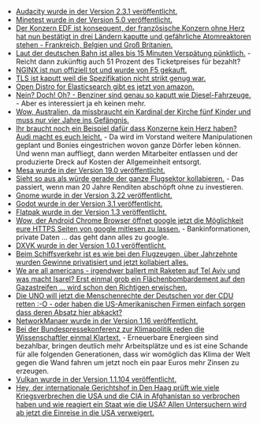 * [Audacity wurde in der Version 2.3.1 veröffentlicht.](https://www.pro-linux.de/news/1/26853/audacity-231-unterst%C3%BCtzt-linux-wieder.html)
* [Minetest wurde in der Version 5.0 veröffentlicht.](https://www.pro-linux.de/news/1/26852/minetest-50-ver%C3%B6ffentlicht.html)
* [Der Konzern EDF ist konsequent, der französische Konzern ohne Herz hat nun bestätigt in drei Ländern kaputte und gefährliche Atomreaktoren stehen - Frankreich, Belgien und Groß Britanien.](https://netzfrauen.org/2019/03/11/nuclear/)
* [Laut der deutschen Bahn ist alles bis 15 Minuten Verspätung pünktlich.](https://blog.fefe.de/?ts=a2789eeb) - Reicht dann zukünftig auch 51 Prozent des Ticketpreises für bezahlt?
* [NGINX ist nun offiziell tot und wurde von F5 gekauft.](https://blog.fefe.de/?ts=a2799696)
* [TLS ist kaputt weil die Spezifikation nicht strikt genug war.](https://blog.fefe.de/?ts=a2784d25)
* [Open Distro for Elasticsearch gibt es jetzt von amazon.](https://www.pro-linux.de/news/1/26860/amazon-startet-freie-distribution-von-elasticsearch.html)
* [Nein? Doch! Oh? - Benziner sind genau so kaputt wie Diesel-Fahrzeuge.](https://blog.fefe.de/?ts=a2793c86) - Aber es interessiert ja eh keinen mehr.
* [Wow, Australien, da missbraucht ein Kardinal der Kirche fünf Kinder und muss nur vier Jahre ins Gefängnis.](https://blog.fefe.de/?ts=a2766824)
* [Ihr braucht noch ein Beispiel dafür dass Konzerne kein Herz haben? Audi macht es euch leicht.](https://blog.fefe.de/?ts=a27669a0) - Da wird im Vorstand weitere Manipulationen geplant und Bonies eingestrichen wovon ganze Dörfer leben können. Und wenn man auffliegt, dann werden Mitarbeiter entlassen und der produzierte Dreck auf Kosten der Allgemeinheit entsorgt.
* [Mesa wurde in der Version 19.0 veröffentlicht.](https://www.pro-linux.de/news/1/26867/mesa-190-freigegeben.html)
* [Sieht so aus als würde gerade der ganze Flugsektor kollabieren.](https://blog.fefe.de/?ts=a2773c4e) - Das passiert, wenn man 20 Jahre Renditen abschöpft ohne zu investieren.
* [Gnome wurde in der Version 3.22 veröffentlicht.](https://www.phoronix.com/scan.php?page=news_item&px=GNOME-3.32-Released)
* [Godot wurde in der Version 3.1 veröffentlicht.](https://www.phoronix.com/scan.php?page=news_item&px=Godot-3.1-Released)
* [Flatpak wurde in der Version 1.3 veröffentlicht.](https://www.phoronix.com/scan.php?page=news_item&px=Flatpak-1.3-Released)
* [Wow, der Android Chrome Browser öffnet google jetzt die Möglichkeit eure HTTPS Seiten von google mitlesen zu lassen.](https://blog.fefe.de/?ts=a2748f40) - Bankinformationen, private Daten ... das geht dann alles zu google.
* [DXVK wurde in der Version 1.0.1 veröffentlicht.](https://www.phoronix.com/scan.php?page=news_item&px=DXVK-1.0.1-Released)
* [Beim Schiffsverkehr ist es wie bei den Flugzeugen, über Jahrzehnte wurden Gewinne privatisiert und jetzt kollabiert alles.](https://blog.fefe.de/?ts=a275a5e4)
* [We are all americans - irgendwer ballert mit Raketen auf Tel Aviv und was macht Isarel? Erst einmal grob ein Flächenbombardement auf den Gazastreifen ... wird schon den Richtigen erwischen.](https://blog.fefe.de/?ts=a275a4e7)
* [Die UNO will jetzt die Menschenrechte der Deutschen vor der CDU retten :-O - oder haben die US-Amerikanischen Firmen einfach sorgen dass deren Absatz hier abkackt?](https://blog.fefe.de/?ts=a275a29f)
* [NetworkManaer wurde in der Version 1.16 veröffentlicht.](https://www.phoronix.com/scan.php?page=news_item&px=NetworkManager-1.16-Released)
* [Bei der Bundespressekonferenz zur Klimapolitik reden die Wissenschaftler einmal Klartext.](https://blog.fefe.de/?ts=a270b1f5) - Erneuerbare Energieen sind bezahlbar, bringen deutlich mehr Arbeitsplätze und es ist eine Schande für alle folgenden Generationen, dass wir womöglich das Klima der Welt gegen die Wand fahren um jetzt noch ein paar Euros mehr Zinsen zu erzeugen.
* [Vulkan wurde in der Version 1.1.104 veröffentlicht.](https://www.phoronix.com/scan.php?page=news_item&px=Vulkan-1.1.104-Released)
* [Hey, der internationale Gerichtshof in Den Haag prüft wie viele Kriegsverbrechen die USA und die CIA in Afghanistan so verbrochen haben und wie reagiert ein Staat wie die USA? Allen Untersuchern wird ab jetzt die Einreise in die USA verweigert.](https://blog.fefe.de/?ts=a2708f4a)
